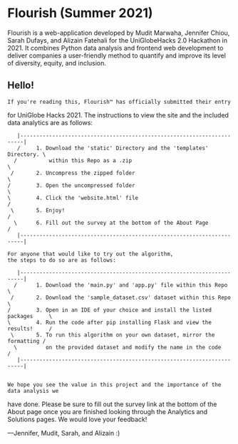 # Flourish (Summer 2021)
Flourish is a web-application developed by Mudit Marwaha, Jennifer Chiou, Sarah Dufays, and Alizain Fatehali for the UniGlobeHacks 2.0 Hackathon in 2021. It combines Python data analysis and frontend web development to deliver companies a user-friendly method to quantify and improve its level of diversity, equity, and inclusion.

## Hello!

    If you're reading this, Flourish™ has officially submitted their entry
for UniGlobe Hacks 2021. The instructions to view the site and the included data
analytics are as follows:

       |-----------------------------------------------------------------------|
       /     1. Download the 'static' Directory and the 'templates' Directory. \
      /          within this Repo as a .zip                                     \
     /       2. Uncompress the zipped folder                                     \   
    /        3. Open the uncompressed folder                                      \
    \        4. Click the 'website.html' file                                     /
     \       5. Enjoy!                                                           /
      \      6. Fill out the survey at the bottom of the About Page             /
       |-----------------------------------------------------------------------|

    For anyone that would like to try out the algorithm, 
    the steps to do so are as follows:
  
       |-----------------------------------------------------------------------|
      /      1. Download the 'main.py' and 'app.py' file within this Repo       \
     /       2. Download the 'sample_dataset.csv' dataset within this Repo       \   
    /        3. Open in an IDE of your choice and install the listed packages     \
    \        4. Run the code after pip installing Flask and view the results!     /
     \       5. To run this algorithm on your own dataset, mirror the formatting /
      \         on the provided dataset and modify the name in the code         /
       |-----------------------------------------------------------------------|


    We hope you see the value in this project and the importance of the data analysis we
have done. Please be sure to fill out the survey link at the bottom of the About page
once you are finished looking through the Analytics and Solutions pages. We would love
your feedback!

––Jennifer, Mudit, Sarah, and Alizain :)

